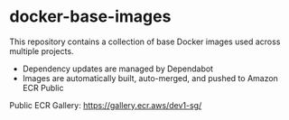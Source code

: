 # docker-base-images

This repository contains a collection of base Docker images used across multiple projects.

- Dependency updates are managed by Dependabot
- Images are automatically built, auto-merged, and pushed to Amazon ECR Public

Public ECR Gallery:
https://gallery.ecr.aws/dev1-sg/

